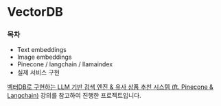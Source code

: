 # VectorDB

### 목차
- Text embeddings
- Image embeddings
- Pinecone / langchain / llamaindex
- 실제 서비스 구현

[벡터DB로 구현하는 LLM 기반 검색 엔진 & 유사 상품 추천 시스템 (ft. Pinecone & Langchain)](https://fastcampus.co.kr/data_online_vector) 강의를 참고하여 진행한 프로젝트입니다.
